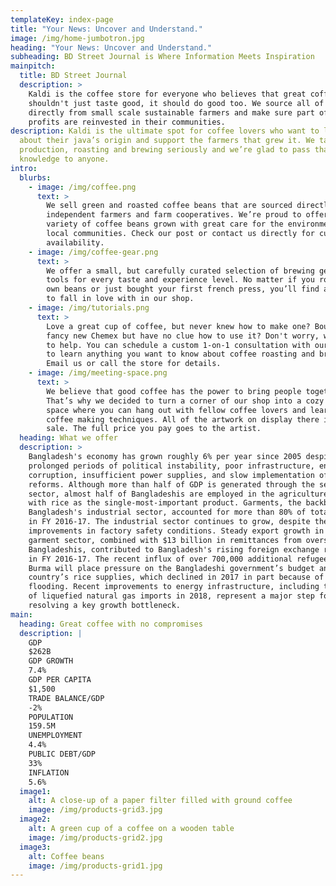 ```yaml
---
templateKey: index-page
title: "Your News: Uncover and Understand."
image: /img/home-jumbotron.jpg
heading: "Your News: Uncover and Understand."
subheading: BD Street Journal is Where Information Meets Inspiration
mainpitch:
  title: BD Street Journal
  description: >
    Kaldi is the coffee store for everyone who believes that great coffee
    shouldn't just taste good, it should do good too. We source all of our beans
    directly from small scale sustainable farmers and make sure part of the
    profits are reinvested in their communities.
description: Kaldi is the ultimate spot for coffee lovers who want to learn
  about their java’s origin and support the farmers that grew it. We take coffee
  production, roasting and brewing seriously and we’re glad to pass that
  knowledge to anyone.
intro:
  blurbs:
    - image: /img/coffee.png
      text: >
        We sell green and roasted coffee beans that are sourced directly from
        independent farmers and farm cooperatives. We’re proud to offer a
        variety of coffee beans grown with great care for the environment and
        local communities. Check our post or contact us directly for current
        availability.
    - image: /img/coffee-gear.png
      text: >
        We offer a small, but carefully curated selection of brewing gear and
        tools for every taste and experience level. No matter if you roast your
        own beans or just bought your first french press, you’ll find a gadget
        to fall in love with in our shop.
    - image: /img/tutorials.png
      text: >
        Love a great cup of coffee, but never knew how to make one? Bought a
        fancy new Chemex but have no clue how to use it? Don't worry, we’re here
        to help. You can schedule a custom 1-on-1 consultation with our baristas
        to learn anything you want to know about coffee roasting and brewing.
        Email us or call the store for details.
    - image: /img/meeting-space.png
      text: >
        We believe that good coffee has the power to bring people together.
        That’s why we decided to turn a corner of our shop into a cozy meeting
        space where you can hang out with fellow coffee lovers and learn about
        coffee making techniques. All of the artwork on display there is for
        sale. The full price you pay goes to the artist.
  heading: What we offer
  description: >
    Bangladesh's economy has grown roughly 6% per year since 2005 despite
    prolonged periods of political instability, poor infrastructure, endemic
    corruption, insufficient power supplies, and slow implementation of economic
    reforms. Although more than half of GDP is generated through the services
    sector, almost half of Bangladeshis are employed in the agriculture sector,
    with rice as the single-most-important product. Garments, the backbone of
    Bangladesh's industrial sector, accounted for more than 80% of total exports
    in FY 2016-17. The industrial sector continues to grow, despite the need for
    improvements in factory safety conditions. Steady export growth in the
    garment sector, combined with $13 billion in remittances from overseas
    Bangladeshis, contributed to Bangladesh's rising foreign exchange reserves
    in FY 2016-17. The recent influx of over 700,000 additional refugees from
    Burma will place pressure on the Bangladeshi government’s budget and the
    country’s rice supplies, which declined in 2017 in part because of record
    flooding. Recent improvements to energy infrastructure, including the start
    of liquefied natural gas imports in 2018, represent a major step forward in
    resolving a key growth bottleneck.
main:
  heading: Great coffee with no compromises
  description: |
    GDP
    $262B
    GDP GROWTH
    7.4%
    GDP PER CAPITA
    $1,500
    TRADE BALANCE/GDP
    -2%
    POPULATION
    159.5M
    UNEMPLOYMENT
    4.4%
    PUBLIC DEBT/GDP
    33%
    INFLATION
    5.6%
  image1:
    alt: A close-up of a paper filter filled with ground coffee
    image: /img/products-grid3.jpg
  image2:
    alt: A green cup of a coffee on a wooden table
    image: /img/products-grid2.jpg
  image3:
    alt: Coffee beans
    image: /img/products-grid1.jpg
---
```

